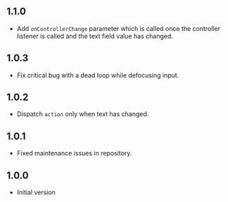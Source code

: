 ## 1.1.0

- Add `onControllerChange` parameter which is called once the controller listener is called and the text field value has changed.

## 1.0.3

- Fix critical bug with a dead loop while defocusing input.

## 1.0.2

- Dispatch `action` only when text has changed.

## 1.0.1

- Fixed maintenance issues in repository.

## 1.0.0

- Initial version